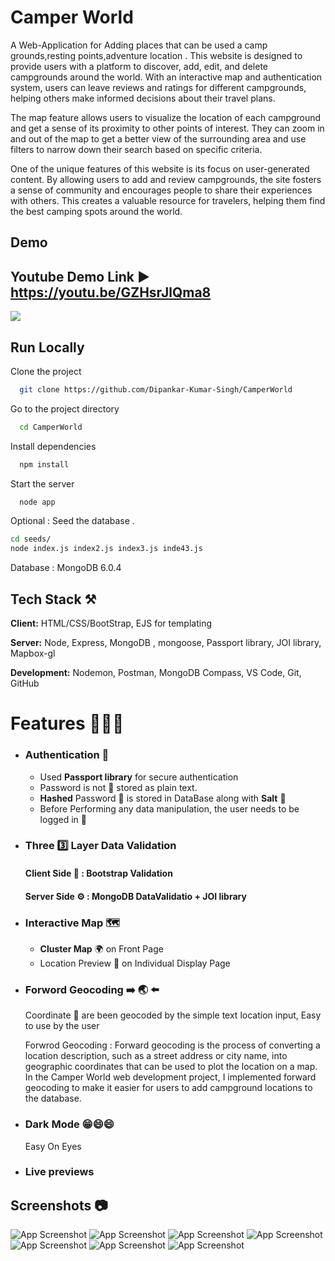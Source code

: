 
# Camper World


A Web-Application for Adding places that can be used a camp grounds,resting points,adventure location . 
 This website is designed to provide users with a platform to discover, add, edit, and delete campgrounds around the world. With an interactive map and authentication system, users can leave reviews and ratings for different campgrounds, helping others make informed decisions about their travel plans.

The map feature allows users to visualize the location of each campground and get a sense of its proximity to other points of interest. They can zoom in and out of the map to get a better view of the surrounding area and use filters to narrow down their search based on specific criteria.

One of the unique features of this website is its focus on user-generated content. By allowing users to add and review campgrounds, the site fosters a sense of community and encourages people to share their experiences with others. This creates a valuable resource for travelers, helping them find the best camping spots around the world.


## Demo


## Youtube Demo Link ▶️  https://youtu.be/GZHsrJlQma8

[![](https://markdown-videos.deta.dev/youtube/GZHsrJlQma8)](https://youtu.be/GZHsrJlQma8)
## Run Locally

Clone the project

```bash
  git clone https://github.com/Dipankar-Kumar-Singh/CamperWorld
```

Go to the project directory

```bash
  cd CamperWorld
```

Install dependencies

```bash
  npm install
```

Start the server

```bash
  node app
```

 Optional : Seed the database . 
```bash
cd seeds/
node index.js index2.js index3.js inde43.js
```

Database  : MongoDB 6.0.4

## Tech Stack ⚒️

**Client:** HTML/CSS/BootStrap, EJS for templating

**Server:** Node, Express, MongoDB , mongoose, Passport library, JOI library, Mapbox-gl

**Development:** Nodemon, Postman, MongoDB Compass, VS Code, Git, GitHub 

# Features 🔅💎🔅

- ### Authentication  🔐
   - Used __Passport library__ for secure authentication 
   - Password is not 🚫 stored as plain text.
   - __Hashed__ Password 🔑 is stored in DataBase along with __Salt__ 🧂 
   - Before Performing any data manipulation, the user needs to be logged in 🪪 
-  ### Three 3️⃣ Layer Data Validation
    #### Client Side 👤 : Bootstrap Validation 
    #### Server Side ⚙️ : MongoDB DataValidatio + JOI library 
- ### Interactive Map 🗺️
    - __Cluster Map__ 🌍 on Front Page  
    - Location Preview 📌 on Individual Display Page
  
- ### Forword Geocoding  ➡️ 🌏 ⬅️ 
    Coordinate 📌 are been geocoded by the simple text location input, Easy to use by the user

    Forwrod Geocoding : 
    Forward geocoding is the process of converting a location description, such as a street address or city name, into geographic coordinates that can be used to plot the location on a map. In the Camper World web development project, I implemented forward geocoding to make it easier for users to add campground locations to the database.

- ### Dark Mode 😁😄😄
    Easy On Eyes 
- ### Live previews

 


## Screenshots 📷


![App Screenshot](https://i3.lensdump.com/i/T4Yd8K.png)
![App Screenshot](https://i.lensdump.com/i/T4YVoc.png)
![App Screenshot](https://i3.lensdump.com/i/T4Yk7k.png)
![App Screenshot](https://i1.lensdump.com/i/T4YQm1.png)
![App Screenshot](https://i1.lensdump.com/i/T4YERe.png)
![App Screenshot](https://i2.lensdump.com/i/T4Y6Fx.png)
![App Screenshot](https://i.lensdump.com/i/T4YJIH.png)

